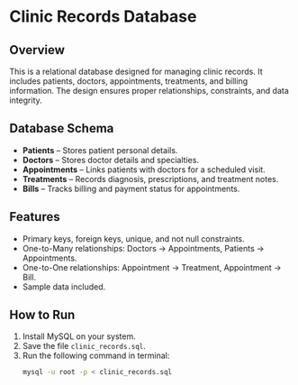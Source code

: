 # Clinic Records Database

## Overview
This is a relational database designed for managing clinic records. It includes patients, doctors, appointments, treatments, and billing information. The design ensures proper relationships, constraints, and data integrity.

## Database Schema
- **Patients** – Stores patient personal details.
- **Doctors** – Stores doctor details and specialties.
- **Appointments** – Links patients with doctors for a scheduled visit.
- **Treatments** – Records diagnosis, prescriptions, and treatment notes.
- **Bills** – Tracks billing and payment status for appointments.

## Features
- Primary keys, foreign keys, unique, and not null constraints.
- One-to-Many relationships: Doctors → Appointments, Patients → Appointments.
- One-to-One relationships: Appointment → Treatment, Appointment → Bill.
- Sample data included.

## How to Run
1. Install MySQL on your system.
2. Save the file `clinic_records.sql`.
3. Run the following command in terminal:
   ```bash
   mysql -u root -p < clinic_records.sql
